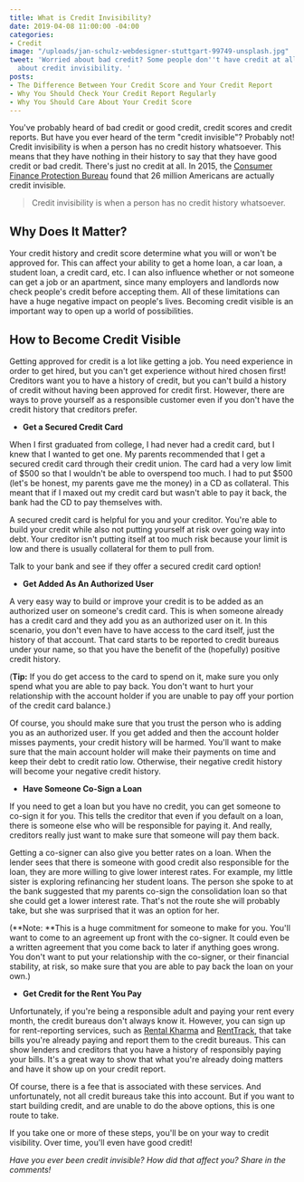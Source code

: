 ```yaml
---
title: What is Credit Invisibility?
date: 2019-04-08 11:00:00 -04:00
categories:
- Credit
image: "/uploads/jan-schulz-webdesigner-stuttgart-99749-unsplash.jpg"
tweet: 'Worried about bad credit? Some people don''t have credit at all. Learn more
  about credit invisibility. '
posts:
- The Difference Between Your Credit Score and Your Credit Report
- Why You Should Check Your Credit Report Regularly
- Why You Should Care About Your Credit Score
---
```


You've probably heard of bad credit or good credit, credit scores and credit reports. But have you ever heard of the term "credit invisible"? Probably not! Credit invisibility is when a person has no credit history whatsoever. This means that they have nothing in their history to say that they have good credit or bad credit. There's just no credit at all. In 2015, the [Consumer Finance Protection Bureau](https://www.consumerfinance.gov/about-us/blog/who-are-credit-invisible/) found that 26 million Americans are actually credit invisible.

> Credit invisibility is when a person has no credit history whatsoever.

## Why Does It Matter?

Your credit history and credit score determine what you will or won't be approved for. This can affect your ability to get a home loan, a car loan, a student loan, a credit card, etc. I can also influence whether or not someone can get a job or an apartment, since many employers and landlords now check people's credit before accepting them. All of these limitations can have a huge negative impact on people's lives. Becoming credit visible is an important way to open up a world of possibilities. 

## How to Become Credit Visible

Getting approved for credit is a lot like getting a job. You need experience in order to get hired, but you can't get experience without hired chosen first! Creditors want you to have a history of credit, but you can't build a history of credit without having been approved for credit first. However, there are ways to prove yourself as a responsible customer even if you don't have the credit history that creditors prefer. 

* **Get a Secured Credit Card**

When I first graduated from college, I had never had a credit card, but I knew that I wanted to get one. My parents recommended that I get a secured credit card through their credit union. The card had a very low limit of $500 so that I wouldn't be able to overspend too much. I had to put $500 (let's be honest, my parents gave me the money) in a CD as collateral. This meant that if I maxed out my credit card but wasn't able to pay it back, the bank had the CD to pay themselves with. 

A secured credit card is helpful for you and your creditor. You're able to build your credit while also not putting yourself at risk over going way into debt. Your creditor isn't putting itself at too much risk because your limit is low and there is usually collateral for them to pull from.

Talk to your bank and see if they offer a secured credit card option!

* **Get Added As An Authorized User**

A very easy way to build or improve your credit is to be added as an authorized user on someone's credit card. This is when someone already has a credit card and they add you as an authorized user on it. In this scenario, you don't even have to have access to the card itself, just the history of that account. That card starts to be reported to credit bureaus under your name, so that you have the benefit of the (hopefully) positive credit history. 

\(**Tip:** If you do get access to the card to spend on it, make sure you only spend what you are able to pay back. You don't want to hurt your relationship with the account holder if you are unable to pay off your portion of the credit card balance.)

Of course, you should make sure that you trust the person who is adding you as an authorized user. If you get added and then the account holder misses payments, your credit history will be harmed. You'll want to make sure that the main account holder will make their payments on time and keep their debt to credit ratio low. Otherwise, their negative credit history will become your negative credit history. 

* **Have Someone Co-Sign a Loan**

If you need to get a loan but you have no credit, you can get someone to co-sign it for you. This tells the creditor that even if you default on a loan, there is someone else who will be responsible for paying it. And really, creditors really just want to make sure that someone will pay them back. 

Getting a co-signer can also give you better rates on a loan. When the lender sees that there is someone with good credit also responsible for the loan, they are more willing to give lower interest rates. For example, my little sister is exploring refinancing her student loans. The person she spoke to at the bank suggested that my parents co-sign the consolidation loan so that she could get a lower interest rate. That's not the route she will probably take, but she was surprised that it was an option for her. 

\(**Note: **This is a huge commitment for someone to make for you. You'll want to come to an agreement up front with the co-signer. It could even be a written agreement that you come back to later if anything goes wrong. You don't want to put your relationship with the co-signer, or their financial stability, at risk, so make sure that you are able to pay back the loan on your own.)

* **Get Credit for the Rent You Pay**

Unfortunately, if you're being a responsible adult and paying your rent every month, the credit bureaus don't always know it. However, you can sign up for rent-reporting services, such as [Rental Kharma](https://rentalkharma.com/) and [RentTrack](https://www.renttrack.com/), that take bills you're already paying and report them to the credit bureaus. This can show lenders and creditors that you have a history of responsibly paying your bills. It's a great way to show that what you're already doing matters and have it show up on your credit report. 

Of course, there is a fee that is associated with these services. And unfortunately, not all credit bureaus take this into account. But if you want to start building credit, and are unable to do the above options, this is one route to take. 

If you take one or more of these steps, you'll be on your way to credit visibility. Over time, you'll even have good credit! 

*Have you ever been credit invisible? How did that affect you? Share in the comments!*